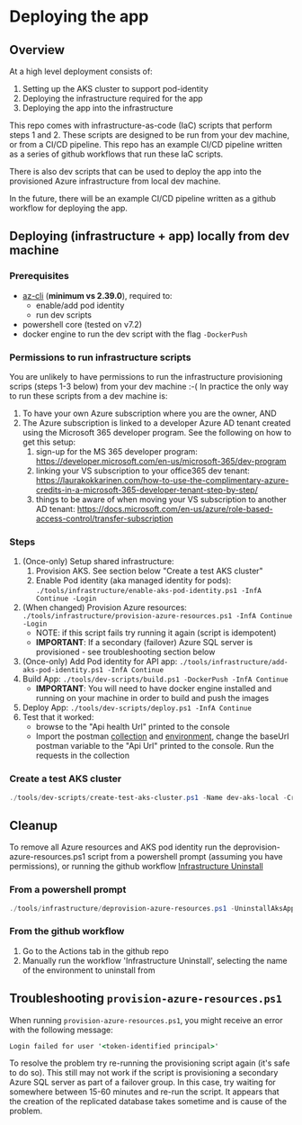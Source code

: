 # Deploying the app

## Overview

At a high level deployment consists of:

1. Setting up the AKS cluster to support pod-identity
2. Deploying the infrastructure required for the app
3. Deploying the app into the infrastructure

This repo comes with infrastructure-as-code (IaC) scripts that perform steps 1 and 2. These scripts are designed to be run from your dev machine, or from a CI/CD pipeline.
This repo has an example CI/CD pipeline written as a series of github workflows that run these IaC scripts.

There is also dev scripts that can be used to deploy the app into the provisioned Azure infrastructure from local dev machine.

In the future, there will be an example CI/CD pipeline written as a github workflow for deploying the app.


## Deploying (infrastructure + app) locally from dev machine

### Prerequisites

* [az-cli](https://docs.microsoft.com/en-us/cli/azure/install-azure-cli) (**minimum vs 2.39.0**), required to:
    * enable/add pod identity
    * run dev scripts
* powershell core (tested on v7.2)
* docker engine to run the dev script with the flag `-DockerPush`

### Permissions to run infrastructure scripts

You are unlikely to have permissions to run the infrastructure provisioning scrips (steps 1-3 below) from your dev machine :-(
In practice the only way to run these scripts from a dev machine is:

1. To have your own Azure subscription where you are the owner, AND
2. The Azure subscription is linked to a developer Azure AD tenant created using the Microsoft 365 developer program. See the following on how to get this setup:
    1. sign-up for the MS 365 developer program: <https://developer.microsoft.com/en-us/microsoft-365/dev-program>
    2. linking your VS subscription to your office365 dev tenant: <https://laurakokkarinen.com/how-to-use-the-complimentary-azure-credits-in-a-microsoft-365-developer-tenant-step-by-step/>
    3. things to be aware of when moving your VS subscription to another AD tenant: <https://docs.microsoft.com/en-us/azure/role-based-access-control/transfer-subscription>


### Steps

1. (Once-only) Setup shared infrastructure:
    1. Provision AKS. See section below "Create a test AKS cluster"
    2. Enable Pod identity (aka managed identity for pods): `./tools/infrastructure/enable-aks-pod-identity.ps1 -InfA Continue -Login`
2. (When changed) Provision Azure resources: `./tools/infrastructure/provision-azure-resources.ps1 -InfA Continue -Login`
    * NOTE: if this script fails try running it again (script is idempotent)
    * **IMPORTANT**: If a secondary (failover) Azure SQL server is provisioned - see troubleshooting section below
3. (Once-only) Add Pod identity for API app: `./tools/infrastructure/add-aks-pod-identity.ps1 -InfA Continue`
4. Build App: `./tools/dev-scripts/build.ps1 -DockerPush -InfA Continue`
    * **IMPORTANT**: You will need to have docker engine installed and running on your machine in order to build and push the images
5. Deploy App: `./tools/dev-scripts/deploy.ps1 -InfA Continue`
6. Test that it worked:
    * browse to the "Api health Url" printed to the console
    * Import the postman [collection](../tests/postman/api.postman_collection.json) and [environment](../tests/postman/api-local.postman_environment.json),
      change the baseUrl postman variable to the "Api Url" printed to the console. Run the requests in the collection

### Create a test AKS cluster

```powershell
./tools/dev-scripts/create-test-aks-cluster.ps1 -Name dev-aks-local -CreateAcr -AcrName mrisoftwaredevopslocal
```


## Cleanup

To remove all Azure resources and AKS pod identity run the deprovision-azure-resources.ps1 script from a powershell prompt (assuming you have permissions),
or running the github workflow [Infrastructure Uninstall](../.github/workflows/infra-uninstall.yml)

### From a powershell prompt

```powershell
./tools/infrastructure/deprovision-azure-resources.ps1 -UninstallAksApp -DeleteAADGroups -Environment xxx  -InfA Continue -Login
```

### From the github workflow

1. Go to the Actions tab in the github repo
2. Manually run the workflow 'Infrastructure Uninstall', selecting the name of the environment to uninstall from


## Troubleshooting `provision-azure-resources.ps1`

When running `provision-azure-resources.ps1`, you might receive an error with the following message:

```cmd
Login failed for user '<token-identified principal>'
```

To resolve the problem try re-running the provisioning script again (it's safe to do so). This still may not work if the script
is provisioning a secondary Azure SQL server as part of a failover group. In this case, try waiting for somewhere between 15-60 minutes and re-run the script.
It appears that the creation of the replicated database takes sometime and is cause of the problem.